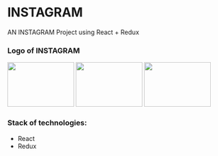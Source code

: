 # INSTAGRAM

AN INSTAGRAM Project using React + Redux

### Logo of INSTAGRAM

<img src="https://vctr.media/wp-content/uploads/2022/09/vctr.media-1662725613.jpeg" height="100" width="150"/> <img src="https://i.insider.com/5f457a9389aff80028ab7e63?width=1136&format=jpeg" height="100" width="150"/> <img src="https://i0.wp.com/hellocalabria.com/wp-content/uploads/2017/06/instagram-logo.jpg?resize=1140%2C700&ssl=1" height="100" width="150"/> 


### Stack of technologies:
- React
- Redux






